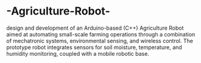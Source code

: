 # -Agriculture-Robot-
design and development of an Arduino-based (C++) Agriculture Robot aimed at automating small-scale farming operations through a combination of mechatronic systems, environmental sensing, and wireless control. The prototype robot integrates sensors for soil moisture, temperature, and humidity monitoring, coupled with a mobile robotic base.
